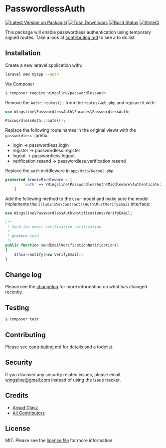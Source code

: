 # PasswordlessAuth

[![Latest Version on Packagist][ico-version]][link-packagist]
[![Total Downloads][ico-downloads]][link-downloads]
[![Build Status][ico-travis]][link-travis]
[![StyleCI][ico-styleci]][link-styleci]

This package will enable passwordless authentication using temporary signed routes. Take a look at [contributing.md](contributing.md) to see a to do list.

## Installation

Create a new laravel application with:

```bash
laravel new myapp --auth
```


Via Composer

``` bash
$ composer require wingsline/passwordlessauth
```

Remove the `Auth::routes();` from the `routes/web.php` and replace it with:

```php
use Wingsline\PasswordlessAuth\Facades\PasswordlessAuth;

PasswordlessAuth::routes();
```


Replace the following route names in the original views with the `passwordless.` prefix:

* login -> passwordless.login
* register -> passwordless.register
* logout -> passwordless.logout
* verification.resend -> passwordless.verification.resend

Replace the `auth` middleware in `app/Http/Kernel.php`:

``` php
protected $routeMiddleware = [
        'auth' => \Wingsline\PasswordlessAuth\Middleware\Authenticate::class,
    ]
```

Add the following method to the `User` model and make sure the model 
implements the `Illuminate\Contracts\Auth\MustVerifyEmail` interface:

```php
use Wingsline\PasswordlessAuth\Notifications\VerifyEmail;

/**
 * Send the email verification notification.
 *
 * @return void
 */
public function sendEmailVerificationNotification()
{
    $this->notify(new VerifyEmail);
}
```

## Change log

Please see the [changelog](changelog.md) for more information on what has changed recently.

## Testing

``` bash
$ composer test
```

## Contributing

Please see [contributing.md](contributing.md) for details and a todolist.

## Security

If you discover any security related issues, please email wingsline@gmail.com instead of using the issue tracker.

## Credits

- [Arpad Olasz][link-author]
- [All Contributors][link-contributors]

## License

MIT. Please see the [license file](license.md) for more information.

[ico-version]: https://img.shields.io/packagist/v/wingsline/passwordlessauth.svg?style=flat-square
[ico-downloads]: https://img.shields.io/packagist/dt/wingsline/passwordlessauth.svg?style=flat-square
[ico-travis]: https://img.shields.io/travis/wingsline/laravel-passwordlessauth/master.svg?style=flat-square
[ico-styleci]: https://styleci.io/repos/12345678/shield

[link-packagist]: https://packagist.org/packages/wingsline/laravel-passwordlessauth
[link-downloads]: https://packagist.org/packages/wingsline/laravel-passwordlessauth
[link-travis]: https://travis-ci.org/wingsline/laravel-passwordlessauth
[link-styleci]: https://styleci.io/repos/12345678
[link-author]: https://github.com/wingsline
[link-contributors]: ../../contributors
